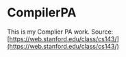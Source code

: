 # CompilerPA
This is my Complier PA work.
Source: [https://web.stanford.edu/class/cs143/](https://web.stanford.edu/class/cs143/)
